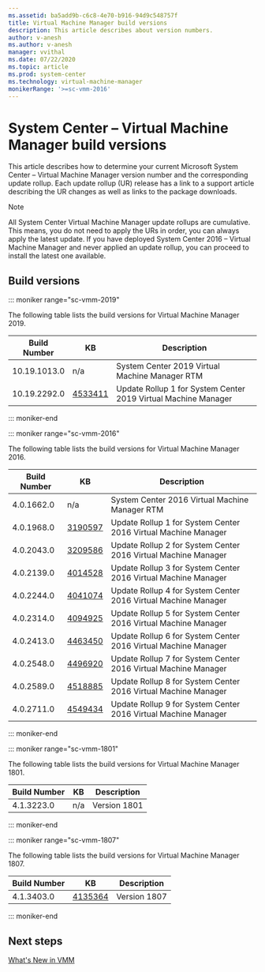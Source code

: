 ```yaml
---
ms.assetid: ba5add9b-c6c8-4e70-b916-94d9c548757f
title: Virtual Machine Manager build versions
description: This article describes about version numbers.
author: v-anesh
ms.author: v-anesh
manager: vvithal
ms.date: 07/22/2020
ms.topic: article
ms.prod: system-center
ms.technology: virtual-machine-manager
monikerRange: '>=sc-vmm-2016'
---
```


# System Center – Virtual Machine Manager build versions

This article describes how to determine your current Microsoft System Center – Virtual Machine Manager version number and the corresponding update rollup. Each update rollup (UR) release has a link to a support article describing the UR changes as well as links to the package downloads.

> [!NOTE]
> All System Center Virtual Machine Manager update rollups are cumulative. This means, you do not need to apply the URs in order, you can always apply the latest update. If you have deployed System Center 2016 – Virtual Machine Manager and never applied an update rollup, you can  proceed to install the latest one available.

## **Build versions**

::: moniker range="sc-vmm-2019"

The following table lists the build versions for Virtual Machine Manager 2019.

| **Build Number** | **KB** |**Description** |
| --- | --- |--- |
| 10.19.1013.0 | n/a | System Center 2019 Virtual Machine Manager RTM     |
| 10.19.2292.0 | [4533411](https://support.microsoft.com/help/4533411/update-rollup-1-for-system-center-virtual-machine-manager-2019) | Update Rollup 1 for System Center 2019 Virtual Machine Manager    |


::: moniker-end

::: moniker range="sc-vmm-2016"

The following table lists the build versions for Virtual Machine Manager 2016.

| **Build Number** | **KB** | **Description** |
| --- | --- |--- |
| 4.0.1662.0 | n/a  | System Center 2016 Virtual Machine Manager RTM  |
| 4.0.1968.0  | [3190597](https://support.microsoft.com/kb/3190597) | Update Rollup 1 for System Center 2016 Virtual Machine Manager |
| 4.0.2043.0| [3209586](https://support.microsoft.com/help/3209586/update-rollup-2-for-system-center-2016-virtual-machine-manager) | Update Rollup 2 for System Center 2016 Virtual Machine Manager  |
| 4.0.2139.0| [4014528](https://support.microsoft.com/help/4014528) |  Update Rollup 3 for System Center 2016 Virtual Machine Manager  |
| 4.0.2244.0| [4041074](https://support.microsoft.com/help/4041074) | Update Rollup 4 for System Center 2016 Virtual Machine Manager |
| 4.0.2314.0 |[4094925](https://support.microsoft.com/help/4094925) | Update Rollup 5 for System Center 2016 Virtual Machine Manager  |
| 4.0.2413.0 | [4463450](https://support.microsoft.com/help/4463450) | Update Rollup 6 for System Center 2016 Virtual Machine Manager  |
| 4.0.2548.0	  | [4496920](https://support.microsoft.com/help/4496920) | Update Rollup 7 for System Center 2016 Virtual Machine Manager  |
| 4.0.2589.0  | [4518885](https://support.microsoft.com/help/4518885) | Update Rollup 8 for System Center 2016 Virtual Machine Manager  |
| 4.0.2711.0  | [4549434](https://support.microsoft.com/help/4549434) | Update Rollup 9 for System Center 2016 Virtual Machine Manager  |

::: moniker-end

::: moniker range="sc-vmm-1801"

The following table lists the build versions for Virtual Machine Manager 1801.

| **Build Number** | **KB** |**Description** |
| --- | --- |--- |
| 4.1.3223.0 | n/a | Version 1801 |

::: moniker-end

::: moniker range="sc-vmm-1807"

The following table lists the build versions for Virtual Machine Manager 1807.

| **Build Number** | **KB** |**Description** |
| --- | --- |--- |
| 4.1.3403.0 | [4135364](https://support.microsoft.com/help/4135364/system-center-virtual-machine-manager-version-1807) | Version 1807 |

::: moniker-end

## Next steps
[What's New in VMM](whats-new-in-vmm.md)
